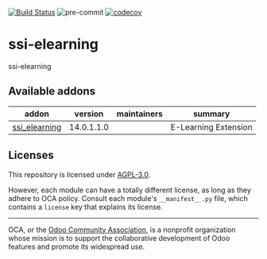 [![Build Status](https://travis-ci.com/open-synergy/ssi-elearning.svg?branch=14.0)](https://travis-ci.com/open-synergy/ssi-elearning)
![pre-commit](https://github.com/open-synergy/ssi-elearning/actions/workflows/pre-commit.yml/badge.svg)
[![codecov](https://codecov.io/gh/open-synergy/ssi-elearning/branch/14.0/graph/badge.svg)](https://codecov.io/gh/open-synergy/ssi-elearning)

<!-- /!\ do not modify above this line -->

# ssi-elearning

ssi-elearning

<!-- /!\ do not modify below this line -->

<!-- prettier-ignore-start -->

[//]: # (addons)

Available addons
----------------
addon | version | maintainers | summary
--- | --- | --- | ---
[ssi_elearning](ssi_elearning/) | 14.0.1.1.0 |  | E-Learning Extension

[//]: # (end addons)

<!-- prettier-ignore-end -->

## Licenses

This repository is licensed under [AGPL-3.0](LICENSE).

However, each module can have a totally different license, as long as they adhere to OCA
policy. Consult each module's `__manifest__.py` file, which contains a `license` key
that explains its license.

----

OCA, or the [Odoo Community Association](http://odoo-community.org/), is a nonprofit
organization whose mission is to support the collaborative development of Odoo features
and promote its widespread use.
